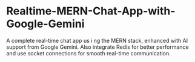 # Realtime-MERN-Chat-App-with-Google-Gemini
A complete real-time chat app us i ng the MERN stack, enhanced with AI support from Google Gemini. Also integrate Redis for better performance and use socket connections for smooth real-time communication.

